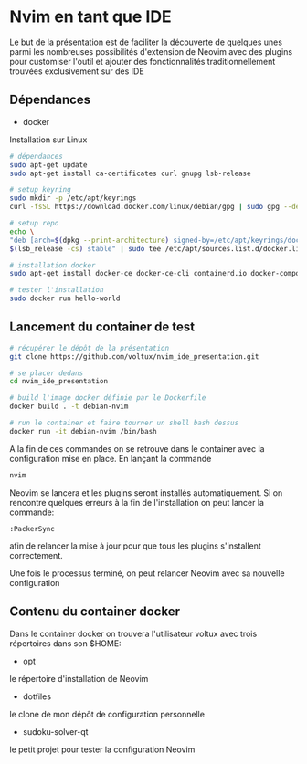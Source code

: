 # Nvim en tant que IDE


Le but de la présentation est de faciliter la découverte de quelques unes parmi les nombreuses possibilités d'extension de Neovim avec des plugins pour customiser l'outil et ajouter des fonctionnalités traditionnellement trouvées exclusivement sur des IDE


## Dépendances

- docker
  
Installation sur Linux
  
```bash
# dépendances
sudo apt-get update
sudo apt-get install ca-certificates curl gnupg lsb-release

# setup keyring
sudo mkdir -p /etc/apt/keyrings
curl -fsSL https://download.docker.com/linux/debian/gpg | sudo gpg --dearmor -o /etc/apt/keyrings/docker.gpg

# setup repo
echo \
"deb [arch=$(dpkg --print-architecture) signed-by=/etc/apt/keyrings/docker.gpg] https://download.docker.com/linux/debian \
$(lsb_release -cs) stable" | sudo tee /etc/apt/sources.list.d/docker.list > /dev/null

# installation docker
sudo apt-get install docker-ce docker-ce-cli containerd.io docker-compose-plugin

# tester l'installation
sudo docker run hello-world
```
  

## Lancement du container de test

```bash
# récupérer le dépôt de la présentation
git clone https://github.com/voltux/nvim_ide_presentation.git

# se placer dedans
cd nvim_ide_presentation

# build l'image docker définie par le Dockerfile
docker build . -t debian-nvim

# run le container et faire tourner un shell bash dessus
docker run -it debian-nvim /bin/bash
```
  A la fin de ces commandes on se retrouve dans le container avec la configuration mise en place. En lançant la commande
```bash
nvim
```
  Neovim se lancera et les plugins seront installés automatiquement. Si on rencontre quelques erreurs à la fin de l'installation on peut lancer la commande:
```vim
:PackerSync
```
  afin de relancer la mise à jour pour que tous les plugins s'installent correctement.
  
Une fois le processus terminé, on peut relancer Neovim avec sa nouvelle configuration
  

## Contenu du container docker

Dans le container docker on trouvera l'utilisateur voltux avec trois répertoires dans son $HOME:
  
- opt
  
le répertoire d'installation de Neovim
  
- dotfiles
  
le clone de mon dépôt de configuration personnelle
  
- sudoku-solver-qt
  
le petit projet pour tester la configuration Neovim